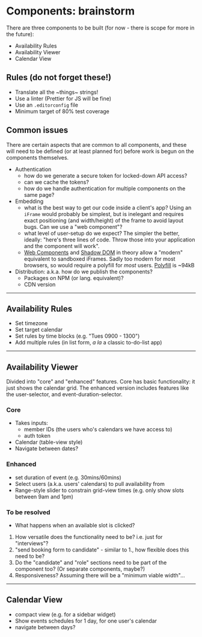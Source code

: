 # Components: brainstorm

There are three components to be built (for now - there is scope for more in the future):

* Availability Rules
* Availability Viewer
* Calendar View

## Rules (do not forget these!)

* Translate all the ~things~ strings!
* Use a linter (Prettier for JS will be fine)
* Use an `.editorconfig` file
* Minimum target of 80% test coverage

## Common issues

There are certain aspects that are common to all components, and these will need to be defined (or at least planned for) before work is begun on the components themselves.

* Authentication
    - how do we generate a secure token for locked-down API access?
    - can we cache the tokens?
    - how do we handle authentication for multiple components on the same page?
* Embedding
    - what is the best way to get our code inside a client's app? Using an `iFrame` would probably be simplest, but is inelegant and requires exact positioning (and width/height) of the frame to avoid layout bugs. Can we use a "web component"?
    - what level of user-setup do we expect? The simpler the better, ideally: "here's three lines of code. Throw those into your application and the component will work".
    - [Web Components](https://www.webcomponents.org/introduction) and [Shadow DOM](https://developer.mozilla.org/en-US/docs/Web/Web_Components/Using_shadow_DOM) in theory allow a "modern" equivalent to sandboxed iFrames. Sadly too modern for most browsers, so would require a polyfill for *most* users. [Polyfill](https://github.com/WebComponents/webcomponentsjs) is \~94kB 
* Distribution: a.k.a. how do we publish the components?
    - Packages on NPM (or lang. equivalent)?
    - CDN version

---

## Availability Rules

* Set timezone
* Set target calendar
* Set rules by time blocks (e.g. "Tues 0900 - 1300")
* Add multiple rules (in list form, *a la* a classic to-do-list app)

---

## Availability Viewer

Divided into "core" and "enhanced" features. Core has basic functionality: it just shows the calendar grid. The enhanced version includes features like the user-selector, and event-duration-selector.

### Core

* Takes inputs:
    - member IDs (the users who's calendars we have access to)
    - auth token
* Calendar (table-view style)
* Navigate between dates?

### Enhanced

* set duration of event (e.g. 30mins/60mins)
* Select users (a.k.a. users' calendars) to pull availability from
* Range-style slider to constrain grid-view times (e.g. only show slots between 9am and 1pm)

### To be resolved

* What happens when an available slot is clicked? 

1. How versatile does the functionality need to be? i.e. just for "interviews"?
2. "send booking form to candidate" - similar to 1., how flexible does this need to be?
3. Do the "candidate" and "role" sections need to be part of the component too? (Or separate components, maybe?)
4. Responsiveness? Assuming there will be a "minimum viable width"...

---

## Calendar View

* compact view (e.g. for a sidebar widget)
* Show events schedules for 1 day, for one user's calendar
* navigate between days?
